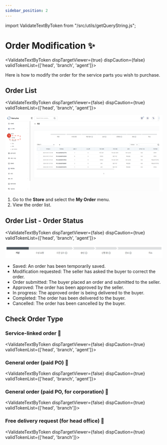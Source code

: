 ```yaml
---
sidebar_position: 2
---
```


import ValidateTextByToken from "/src/utils/getQueryString.js";

# Order Modification ✨

<ValidateTextByToken dispTargetViewer={true} dispCaution={false} validTokenList={['head', 'branch', 'agent']}>

Here is how to modify the order for the service parts you wish to purchase.

</ValidateTextByToken>

## Order List

<ValidateTextByToken dispTargetViewer={false} dispCaution={true} validTokenList={['head', 'branch', 'agent']}>

![001](./img/001.png)

1. Go to the **Store** and select the **My Order** menu.
1. View the order list.

</ValidateTextByToken>

## Order List - Order Status

<ValidateTextByToken dispTargetViewer={false} dispCaution={true} validTokenList={['head', 'branch', 'agent']}>

![010](./img/010.png)

- Saved: An order has been temporarily saved.
- Modification requested: The seller has asked the buyer to correct the order.
- Order submitted: The buyer placed an order and submitted to the seller.
- Approved: The order has been approved by the seller.
- In progress: The approved order is being delivered to the buyer.
- Completed: The order has been delivered to the buyer.
- Cancelled: The order has been cancelled by the buyer.

</ValidateTextByToken>

## Check Order Type

### Service-linked order 🚧

<ValidateTextByToken dispTargetViewer={false} dispCaution={true} validTokenList={['head', 'branch', 'agent']}>

</ValidateTextByToken>

### General order (paid PO) 🚧

<ValidateTextByToken dispTargetViewer={false} dispCaution={true} validTokenList={['head', 'branch', 'agent']}>

</ValidateTextByToken>

### General order (paid PO, for corporation) 🚧

<ValidateTextByToken dispTargetViewer={false} dispCaution={true} validTokenList={['head', 'branch']}>

</ValidateTextByToken>

### Free delivery request (for head office) 🚧

<ValidateTextByToken dispTargetViewer={false} dispCaution={true} validTokenList={['head', 'branch']}>

</ValidateTextByToken>
